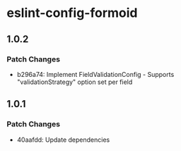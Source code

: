 # eslint-config-formoid

## 1.0.2

### Patch Changes

- b296a74: Implement FieldValidationConfig - Supports "validationStrategy" option set per field

## 1.0.1

### Patch Changes

- 40aafdd: Update dependencies
